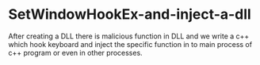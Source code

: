 # SetWindowHookEx-and-inject-a-dll
After creating a DLL there is malicious function in DLL and we write a c++ which hook keyboard and inject the specific function in to main process of c++ program or even in other processes.
